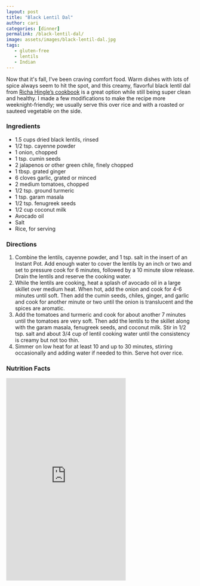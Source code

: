 ```yaml
---
layout: post
title: "Black Lentil Dal"
author: cari
categories: [dinner]
permalink: /black-lentil-dal/
image: assets/images/black-lentil-dal.jpg
tags:
   - gluten-free
   - lentils
   - Indian
---
```


Now that it's fall, I've been craving comfort food. Warm dishes with lots of spice always seem to hit the spot, and this creamy, flavorful black lentil dal from [Richa Hingle’s cookbook](https://www.veganricha.com/vegan-richas-indian-kitchen-cookbook) is a great option while still being super clean and healthy. I made a few modifications to make the recipe more weeknight-friendly; we usually serve this over rice and with a roasted or sauteed vegetable on the side.

<h3> Ingredients </h3>

- 1.5 cups dried black lentils, rinsed
- 1/2 tsp. cayenne powder
- 1 onion, chopped
- 1 tsp. cumin seeds
- 2 jalapenos or other green chile, finely chopped
- 1 tbsp. grated ginger
- 6 cloves garlic, grated or minced
- 2 medium tomatoes, chopped
- 1/2 tsp. ground turmeric
- 1 tsp. garam masala
- 1/2 tsp. fenugreek seeds
- 1/2 cup coconut milk
- Avocado oil
- Salt
- Rice, for serving

<h3> Directions </h3>

1. Combine the lentils, cayenne powder, and 1 tsp. salt in the insert of an Instant Pot. Add enough water to cover the lentils by an inch or two and set to pressure cook for 6 minutes, followed by a 10 minute slow release. Drain the lentils and reserve the cooking water.
2. While the lentils are cooking, heat a splash of avocado oil in a large skillet over medium heat. When hot, add the onion and cook for 4-6 minutes until soft. Then add the cumin seeds, chiles, ginger, and garlic and cook for another minute or two until the onion is translucent and the spices are aromatic.
3. Add the tomatoes and turmeric and cook for about another 7 minutes until the tomatoes are very soft. Then add the lentils to the skillet along with the garam masala, fenugreek seeds, and coconut milk. Stir in 1/2 tsp. salt and about 3/4 cup of lentil cooking water until the consistency is creamy but not too thin.
4. Simmer on low heat for at least 10 and up to 30 minutes, stirring occasionally and adding water if needed to thin. Serve hot over rice.

<h3> Nutrition Facts </h3>

<iframe title="CRONOMETER.com" width="320" height="540" src="https://cronometer.com/facts.html?food=31143414&measure=85999172&labelType=AMERICAN_2016" frameborder="0"></iframe>
